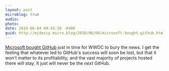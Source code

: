 ```yaml
---
layout: post
microblog: true
audio: 
photo: 
date: 2018-06-04 09:43:10 -0400
guid: http://mjdescy.micro.blog/2018/06/04/microsoft-bought-github.html
---
```

[Microsoft bought GitHub](https://www.theverge.com/2018/6/4/17422788/microsoft-github-acquisition-official-deal) just in time for WWDC to bury the news. I get the feeling that whatever led to GitHub's success will soon be lost, but that it won't matter to its profitability, and the vast majority of projects hosted there will stay. It just will never be the *next* GitHub.
